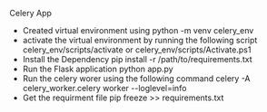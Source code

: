 Celery App

- Created virtual environment using
  python -m venv celery_env
- activate the virtual environment by running the following script
  celery_env/scripts/activate or celery_env/scripts/Activate.ps1
- Install the Dependency
  pip install -r /path/to/requirements.txt
- Run the Flask application
  python app.py
- Run the celery worer using the following command
  celery -A celery_worker.celery worker --loglevel=info
- Get the requirment file
  pip freeze >> requirements.txt
